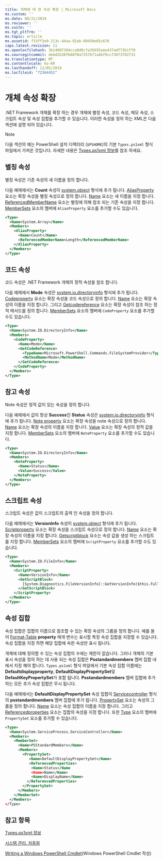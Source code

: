 ```yaml
---
title: 개체에 대 한 속성 확장 | Microsoft Docs
ms.custom: ''
ms.date: 08/21/2019
ms.reviewer: ''
ms.suite: ''
ms.tgt_pltfrm: ''
ms.topic: article
ms.assetid: f33ff3e9-213c-44aa-92ab-09450e65c676
caps.latest.revision: 11
ms.openlocfilehash: 3b14007384cca0d0cfa35655aee437adf73b1ff0
ms.sourcegitcommit: debd2b38fb8070a7357bf1a4bf9cc736f3702f31
ms.translationtype: MT
ms.contentlocale: ko-KR
ms.lasthandoff: 12/05/2019
ms.locfileid: "72364452"
---
```

# <a name="extending-properties-for-objects"></a>개체 속성 확장

.NET Framework 개체를 확장 하는 경우 개체에 별칭 속성, 코드 속성, 메모 속성, 스크립트 속성 및 속성 집합을 추가할 수 있습니다. 이러한 속성을 정의 하는 XML은 다음 섹션에 설명 되어 있습니다.

> [!NOTE]
> 다음 섹션의 예는 PowerShell 설치 디렉터리 (`$PSHOME`)의 기본 `Types.ps1xml` 형식 파일에서 가져온 것입니다. 자세한 내용은 [Types.ps1xml 정보](/powershell/module/microsoft.powershell.core/about/about_types.ps1xml)를 참조 하세요.

## <a name="alias-properties"></a>별칭 속성

별칭 속성은 기존 속성의 새 이름을 정의 합니다.

다음 예제에서는 **Count** 속성이 [system.object](/dotnet/api/System.Array) 형식에 추가 됩니다. [AliasProperty](/dotnet/api/system.management.automation.psaliasproperty) 요소는 확장 속성을 별칭 속성으로 정의 합니다. [Name](/dotnet/api/system.management.automation.psmemberinfo.name) 요소는 새 이름을 지정 합니다. [ReferencedMemberName](/dotnet/api/system.management.automation.psaliasproperty.referencedmembername) 요소는 별칭에 의해 참조 되는 기존 속성을 지정 합니다. [MemberSets](/dotnet/api/system.management.automation.psmemberset) 요소의 멤버에 `AliasProperty` 요소를 추가할 수도 있습니다.

```xml
<Type>
  <Name>System.Array</Name>
  <Members>
    <AliasProperty>
      <Name>Count</Name>
      <ReferencedMemberName>Length</ReferencedMemberName>
    </AliasProperty>
  </Members>
</Type>
```

## <a name="code-properties"></a>코드 속성

코드 속성은 .NET Framework 개체의 정적 속성을 참조 합니다.

다음 예제에서 **Mode** 속성은 [system.io.directoryinfo](/dotnet/api/System.IO.DirectoryInfo) 형식에 추가 됩니다. [Codeproperty](/dotnet/api/system.management.automation.pscodeproperty) 요소는 확장 속성을 코드 속성으로 정의 합니다. [Name](/dotnet/api/system.management.automation.psmemberinfo.name) 요소는 확장 속성의 이름을 지정 합니다. 그리고 [Getcodereference](/dotnet/api/system.management.automation.pscodeproperty.gettercodereference) 요소는 확장 속성이 참조 하는 정적 메서드를 정의 합니다. [MemberSets](/dotnet/api/system.management.automation.psmemberset) 요소의 멤버에 `CodeProperty` 요소를 추가할 수도 있습니다.

```xml
<Type>
  <Name>System.IO.DirectoryInfo</Name>
  <Members>
    <CodeProperty>
      <Name>Mode</Name>
      <GetCodeReference>
        <TypeName>Microsoft.PowerShell.Commands.FileSystemProvider</TypeName>
        <MethodName>Mode</MethodName>
      </GetCodeReference>
    </CodeProperty>
  </Members>
</Type>
```

## <a name="note-properties"></a>참고 속성

Note 속성은 정적 값이 있는 속성을 정의 합니다.

다음 예제에서 값이 항상 **Success**인 **Status** 속성은 [system.io.directoryinfo](/dotnet/api/System.IO.DirectoryInfo) 형식에 추가 됩니다. [Note property](/dotnet/api/system.management.automation.psnoteproperty) 요소는 확장 속성을 note 속성으로 정의 합니다. [Name](/dotnet/api/system.management.automation.psmemberinfo.name) 요소는 확장 속성의 이름을 지정 합니다. [Value](/dotnet/api/system.management.automation.psnoteproperty.value) 요소는 확장 속성의 정적 값을 지정 합니다. [MemberSets](/dotnet/api/system.management.automation.psmemberset) 요소의 멤버에 `NoteProperty` 요소를 추가할 수도 있습니다.

```xml
<Type>
  <Name>System.IO.DirectoryInfo</Name>
  <Members>
    <NoteProperty>
      <Name>Status</Name>
      <Value>Success</Value>
    </NoteProperty>
  </Members>
</Type>
```

## <a name="script-properties"></a>스크립트 속성

스크립트 속성은 값이 스크립트의 출력 인 속성을 정의 합니다.

다음 예제에서는 **VersionInfo** 속성이 [system.object](/dotnet/api/System.IO.FileInfo) 형식에 추가 됩니다. [Scriptproperty](/dotnet/api/system.management.automation.psscriptproperty) 요소는 확장 속성을 스크립트 속성으로 정의 합니다. [Name](/dotnet/api/system.management.automation.psmemberinfo.name) 요소는 확장 속성의 이름을 지정 합니다. [Getscriptblock](/dotnet/api/system.management.automation.psscriptproperty.getterscript) 요소는 속성 값을 생성 하는 스크립트를 지정 합니다. [MemberSets](/dotnet/api/system.management.automation.psmemberset) 요소의 멤버에 `ScriptProperty` 요소를 추가할 수도 있습니다.

```xml
<Type>
  <Name>System.IO.FileInfo</Name>
  <Members>
    <ScriptProperty>
      <Name>VersionInfo</Name>
      <GetScriptBlock>
        [System.Diagnostics.FileVersionInfo]::GetVersionInfo($this.FullName)
      </GetScriptBlock>
    </ScriptProperty>
  </Members>
</Type>
```

## <a name="property-sets"></a>속성 집합

속성 집합은 집합의 이름으로 참조할 수 있는 확장 속성의 그룹을 정의 합니다.
예를 들어 [Format-Table](/powershell/module/Microsoft.PowerShell.Utility/Format-Table)
**property** 매개 변수는 표시할 특정 속성 집합을 지정할 수 있습니다. 속성 집합을 지정 하면 해당 집합에 속한 속성만 표시 됩니다.

개체에 대해 정의할 수 있는 속성 집합의 수에는 제한이 없습니다. 그러나 개체의 기본 표시 속성을 정의 하는 데 사용 되는 속성 집합은 **Psstandardmembers** 멤버 집합 내에서 지정 해야 합니다. `Types.ps1xml` 형식 파일에서 기본 속성 집합 이름에는 **Defaultdisplayproperty**, **DefaultDisplayPropertySet**및 **DefaultKeyPropertySet**가 포함 됩니다. **Psstandardmembers** 멤버 집합에 추가 하는 모든 추가 속성 집합은 무시 됩니다.

다음 예제에서는 **DefaultDisplayPropertySet** 속성 집합이 [Servicecontroller](/dotnet/api/System.ServiceProcess.ServiceController) 형식의 **psstandardmembers** 멤버 집합에 추가 됩니다. [PropertySet](/dotnet/api/system.management.automation.pspropertyset) 요소는 속성의 그룹을 정의 합니다. [Name](/dotnet/api/system.management.automation.psmemberinfo.name) 요소는 속성 집합의 이름을 지정 합니다. 그리고 [Referencedproperties](/dotnet/api/system.management.automation.pspropertyset.referencedpropertynames) 요소는 집합의 속성을 지정 합니다. 또한 [Type](/dotnet/api/system.management.automation.pstypename) 요소의 멤버에 `PropertySet` 요소를 추가할 수 있습니다.

```xml
<Type>
  <Name>System.ServiceProcess.ServiceController</Name>
  <Members>
    <MemberSet>
      <Name>PSStandardMembers</Name>
      <Members>
        <PropertySet>
           <Name>DefaultDisplayPropertySet</Name>
           <ReferencedProperties>
            <Name>Status</Name
            <Name>Name</Name>
            <Name>DisplayName</Name>
          </ReferencedProperties>
        </PropertySet>
      </Members>
    </MemberSet>
  </Members>
</Type>
```

## <a name="see-also"></a>참고 항목

[Types.ps1xml 정보](/powershell/module/microsoft.powershell.core/about/about_types.ps1xml)

[시스템 관리. 자동화](/dotnet/api/System.Management.Automation)

[Writing a Windows PowerShell Cmdlet](./writing-a-windows-powershell-cmdlet.md)(Windows PowerShell Cmdlet 작성)
